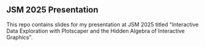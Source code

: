 
## JSM 2025 Presentation

This repo contains slides for my presentation at JSM 2025 titled "Interactive Data Exploration with Plotscaper and the Hidden Algebra of Interactive Graphics".
